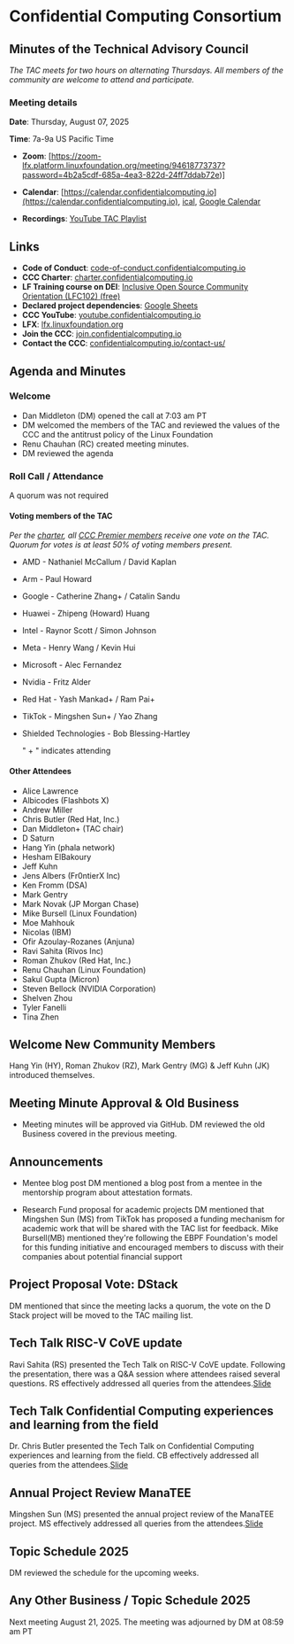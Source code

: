 # Confidential Computing Consortium

## Minutes of the Technical Advisory Council

*The TAC meets for two hours on alternating Thursdays. All members of the community are welcome to attend and participate.*

### Meeting details

**Date**: Thursday, August 07, 2025

**Time**: 7a-9a US Pacific Time

* **Zoom**: [https://zoom-lfx.platform.linuxfoundation.org/meeting/94618773737?password=4b2a5cdf-685a-4ea3-822d-24ff7ddab72e)] 

* **Calendar**: [https://calendar.confidentialcomputing.io](https://calendar.confidentialcomputing.io),
[ical](https://calendar.google.com/calendar/ical/c\_c0pcihr7n2n1k3a38i32d9ag10%40group.calendar.google.com/public/basic.ics),
[Google Calendar](https://calendar.google.com/calendar/u/0/r?cid=c\_c0pcihr7n2n1k3a38i32d9ag10@group.calendar.google.com)

* **Recordings**: [YouTube TAC Playlist](https://www.youtube.com/playlist?list=PLmfkUJc39uMjaB_I1dYW72I44kr9QzG_B)

## Links

* **Code of Conduct**: [code-of-conduct.confidentialcomputing.io](https://code-of-conduct.confidentialcomputing.io)
* **CCC Charter**: [charter.confidentialcomputing.io](https://charter.confidentialcomputing.io)
* **LF Training course on DEI**: [Inclusive Open Source Community Orientation (LFC102) (free)](https://training.linuxfoundation.org/training/inclusive-open-source-community-orientation-lfc102/)
* **Declared project dependencies**: [Google Sheets](https://docs.google.com/spreadsheets/d/1UKnbbGWXYLjnPZsox3zmYo59nv3XSXjePfas5E2fER0/edit#gid=0)
* **CCC YouTube**: [youtube.confidentialcomputing.io](https://youtube.confidentialcomputing.io)
* **LFX**: [lfx.linuxfoundation.org](https://lfx.linuxfoundation.org)
* **Join the CCC**: [join.confidentialcomputing.io](https://join.confidentialcomputing.io)
* **Contact the CCC**: [confidentialcomputing.io/contact-us/](https://confidentialcomputing.io/contact-us/)

## Agenda and Minutes

### Welcome

* Dan Middleton (DM) opened the call at 7:03 am PT
* DM welcomed the members of the TAC and reviewed the values of the CCC and the antitrust policy of the Linux Foundation
* Renu Chauhan (RC) created meeting minutes.
* DM reviewed the agenda


### Roll Call / Attendance

A quorum was not required

#### Voting members of the TAC

*Per the [charter](https://charter.confidentialcomputing.io), all [CCC Premier members](https://confidentialcomputing.io/members/) receive one vote on the TAC. Quorum for votes is at least 50% of voting members present.*

* AMD - Nathaniel McCallum / David Kaplan
* Arm - Paul Howard  
* Google - Catherine Zhang+ / Catalin Sandu 
* Huawei - Zhipeng (Howard) Huang 
* Intel - Raynor Scott / Simon Johnson
* Meta - Henry Wang / Kevin Hui
* Microsoft - Alec Fernandez
* Nvidia - Fritz Alder
* Red Hat -  Yash Mankad+ / Ram Pai+ 
* TikTok -  Mingshen Sun+ / Yao Zhang
* Shielded Technologies - Bob Blessing-Hartley 

   " + " indicates attending

#### Other Attendees
* Alice Lawrence 
* Albicodes (Flashbots X)
* Andrew Miller
* Chris Butler (Red Hat, Inc.)  
* Dan Middleton+ (TAC chair)
* D Saturn  
* Hang Yin (phala network)  
* Hesham ElBakoury
* Jeff Kuhn
* Jens Albers (Fr0ntierX Inc)  
* Ken Fromm (DSA)  
* Mark Gentry 
* Mark Novak (JP Morgan Chase)
* Mike Bursell (Linux Foundation)
* Moe Mahhouk
* Nicolas (IBM)
* Ofir Azoulay-Rozanes (Anjuna) 
* Ravi Sahita (Rivos Inc)
* Roman Zhukov (Red Hat, Inc.)  
* Renu Chauhan (Linux Foundation)
* Sakul Gupta (Micron)
* Steven Bellock (NVIDIA Corporation)  
* Shelven Zhou
* Tyler Fanelli  
* Tina Zhen 
 

## Welcome New Community Members
Hang Yin (HY), Roman Zhukov (RZ), Mark Gentry (MG) & Jeff Kuhn (JK)  introduced themselves.

## Meeting Minute Approval & Old Business
* Meeting minutes will be approved via GitHub. DM reviewed the old Business covered in the previous meeting.

## Announcements
* Mentee blog post
DM mentioned a blog post from a mentee in the mentorship program about attestation formats. 

* Research Fund proposal for academic projects
DM mentioned that Mingshen Sun (MS) from TikTok has proposed a funding mechanism for academic work that will be shared with the TAC list for feedback. Mike Bursell(MB) mentioned they're following the EBPF Foundation's model for this funding initiative and encouraged members to discuss with their companies about potential financial support

## Project Proposal Vote: DStack
DM mentioned that since the meeting lacks a quorum, the vote on the D Stack project will be moved to the TAC mailing list.

## Tech Talk RISC-V CoVE update
Ravi Sahita (RS) presented the Tech Talk on RISC-V CoVE update. Following the presentation, there was a Q&A session where attendees raised several questions.  RS effectively addressed all queries from the attendees.[Slide](./RISC-V%20Tech%20Talk-CCC%202025-08-07.pdf)

## Tech Talk Confidential Computing experiences and learning from the field
Dr. Chris Butler presented the Tech Talk on Confidential Computing experiences and learning from the field.  CB effectively addressed all queries from the attendees.[Slide](./Confidential%20computing%20use-cases%20&%20learning%20Tech%20Talk-CCC%202025-08-07.pdf)

## Annual Project Review ManaTEE
Mingshen Sun (MS) presented the annual project review of the ManaTEE project. MS effectively addressed all queries from the attendees.[Slide](./ManaTEE%202025%20Annual%20Review-CCC.pdf)

## Topic Schedule 2025  
DM reviewed the schedule for the upcoming weeks.

## Any Other Business / Topic Schedule 2025

Next meeting August 21, 2025. The meeting was adjourned by DM at 08:59 am PT


